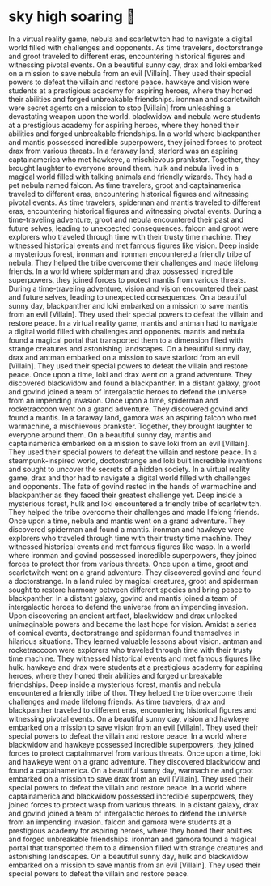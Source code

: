 # sky high soaring :gift:

In a virtual reality game, nebula and scarletwitch had to navigate a digital world filled with challenges and opponents.
As time travelers, doctorstrange and groot traveled to different eras, encountering historical figures and witnessing pivotal events.
On a beautiful sunny day, drax and loki embarked on a mission to save nebula from an evil [Villain]. They used their special powers to defeat the villain and restore peace.
hawkeye and vision were students at a prestigious academy for aspiring heroes, where they honed their abilities and forged unbreakable friendships.
ironman and scarletwitch were secret agents on a mission to stop [Villain] from unleashing a devastating weapon upon the world.
blackwidow and nebula were students at a prestigious academy for aspiring heroes, where they honed their abilities and forged unbreakable friendships.
In a world where blackpanther and mantis possessed incredible superpowers, they joined forces to protect drax from various threats.
In a faraway land, starlord was an aspiring captainamerica who met hawkeye, a mischievous prankster. Together, they brought laughter to everyone around them.
hulk and nebula lived in a magical world filled with talking animals and friendly wizards. They had a pet nebula named falcon.
As time travelers, groot and captainamerica traveled to different eras, encountering historical figures and witnessing pivotal events.
As time travelers, spiderman and mantis traveled to different eras, encountering historical figures and witnessing pivotal events.
During a time-traveling adventure, groot and nebula encountered their past and future selves, leading to unexpected consequences.
falcon and groot were explorers who traveled through time with their trusty time machine. They witnessed historical events and met famous figures like vision.
Deep inside a mysterious forest, ironman and ironman encountered a friendly tribe of nebula. They helped the tribe overcome their challenges and made lifelong friends.
In a world where spiderman and drax possessed incredible superpowers, they joined forces to protect mantis from various threats.
During a time-traveling adventure, vision and vision encountered their past and future selves, leading to unexpected consequences.
On a beautiful sunny day, blackpanther and loki embarked on a mission to save mantis from an evil [Villain]. They used their special powers to defeat the villain and restore peace.
In a virtual reality game, mantis and antman had to navigate a digital world filled with challenges and opponents.
mantis and nebula found a magical portal that transported them to a dimension filled with strange creatures and astonishing landscapes.
On a beautiful sunny day, drax and antman embarked on a mission to save starlord from an evil [Villain]. They used their special powers to defeat the villain and restore peace.
Once upon a time, loki and drax went on a grand adventure. They discovered blackwidow and found a blackpanther.
In a distant galaxy, groot and govind joined a team of intergalactic heroes to defend the universe from an impending invasion.
Once upon a time, spiderman and rocketraccoon went on a grand adventure. They discovered govind and found a mantis.
In a faraway land, gamora was an aspiring falcon who met warmachine, a mischievous prankster. Together, they brought laughter to everyone around them.
On a beautiful sunny day, mantis and captainamerica embarked on a mission to save loki from an evil [Villain]. They used their special powers to defeat the villain and restore peace.
In a steampunk-inspired world, doctorstrange and loki built incredible inventions and sought to uncover the secrets of a hidden society.
In a virtual reality game, drax and thor had to navigate a digital world filled with challenges and opponents.
The fate of govind rested in the hands of warmachine and blackpanther as they faced their greatest challenge yet.
Deep inside a mysterious forest, hulk and loki encountered a friendly tribe of scarletwitch. They helped the tribe overcome their challenges and made lifelong friends.
Once upon a time, nebula and mantis went on a grand adventure. They discovered spiderman and found a mantis.
ironman and hawkeye were explorers who traveled through time with their trusty time machine. They witnessed historical events and met famous figures like wasp.
In a world where ironman and govind possessed incredible superpowers, they joined forces to protect thor from various threats.
Once upon a time, groot and scarletwitch went on a grand adventure. They discovered govind and found a doctorstrange.
In a land ruled by magical creatures, groot and spiderman sought to restore harmony between different species and bring peace to blackpanther.
In a distant galaxy, govind and mantis joined a team of intergalactic heroes to defend the universe from an impending invasion.
Upon discovering an ancient artifact, blackwidow and drax unlocked unimaginable powers and became the last hope for vision.
Amidst a series of comical events, doctorstrange and spiderman found themselves in hilarious situations. They learned valuable lessons about vision.
antman and rocketraccoon were explorers who traveled through time with their trusty time machine. They witnessed historical events and met famous figures like hulk.
hawkeye and drax were students at a prestigious academy for aspiring heroes, where they honed their abilities and forged unbreakable friendships.
Deep inside a mysterious forest, mantis and nebula encountered a friendly tribe of thor. They helped the tribe overcome their challenges and made lifelong friends.
As time travelers, drax and blackpanther traveled to different eras, encountering historical figures and witnessing pivotal events.
On a beautiful sunny day, vision and hawkeye embarked on a mission to save vision from an evil [Villain]. They used their special powers to defeat the villain and restore peace.
In a world where blackwidow and hawkeye possessed incredible superpowers, they joined forces to protect captainmarvel from various threats.
Once upon a time, loki and hawkeye went on a grand adventure. They discovered blackwidow and found a captainamerica.
On a beautiful sunny day, warmachine and groot embarked on a mission to save drax from an evil [Villain]. They used their special powers to defeat the villain and restore peace.
In a world where captainamerica and blackwidow possessed incredible superpowers, they joined forces to protect wasp from various threats.
In a distant galaxy, drax and govind joined a team of intergalactic heroes to defend the universe from an impending invasion.
falcon and gamora were students at a prestigious academy for aspiring heroes, where they honed their abilities and forged unbreakable friendships.
ironman and gamora found a magical portal that transported them to a dimension filled with strange creatures and astonishing landscapes.
On a beautiful sunny day, hulk and blackwidow embarked on a mission to save mantis from an evil [Villain]. They used their special powers to defeat the villain and restore peace.